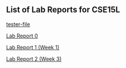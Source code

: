 **List of Lab Reports for CSE15L** 
---

[tester-file](https://exmills.github.io/cse15l-lab-reports/tester-file.md)

[Lab Report 0](https://exmills.github.io/cse15l-lab-reports/lab-report-1-week-0.html)

[Lab Report 1 (Week 1)](https://exmills.github.io/cse15l-lab-reports/lab-report-1-week-1.html)

[Lab Report 2 (Week 3)](https://exmills.github.io/cse15l-lab-reports/lab-report-week-3.html)
